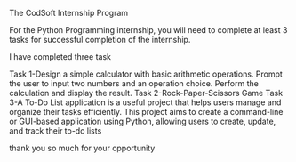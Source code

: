 The CodSoft Internship Program

For the Python Programming internship, you will need to complete at least 3 tasks
for successful completion of the internship.

I have completed three task

Task 1-Design a simple calculator with basic arithmetic operations.
Prompt the user to input two numbers and an operation choice.
Perform the calculation and display the result.
Task 2-Rock-Paper-Scissors Game
Task 3-A To-Do List application is a useful project that helps users manage
and organize their tasks efficiently. This project aims to create a
command-line or GUI-based application using Python, allowing
users to create, update, and track their to-do lists

thank you so much for your opportunity
